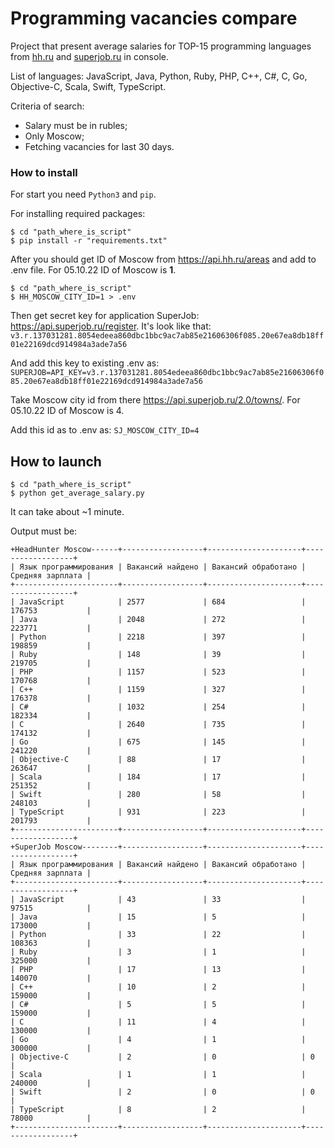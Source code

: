 # Programming vacancies compare

Project that present average salaries for TOP-15 programming languages from [hh.ru](https://hh.ru/) and [superjob.ru](https://www.superjob.ru/) in console.

List of languages: JavaScript, Java, Python, Ruby, PHP, C++, C#, C, Go, Objective-C, Scala, Swift, TypeScript.

Criteria of search:
- Salary must be in rubles;
- Only Moscow;
- Fetching vacancies for last 30 days.


### How to install
For start you need `Python3` and `pip`.

For installing required packages:
```shell
$ cd "path_where_is_script"
$ pip install -r "requirements.txt"
```

After you should get ID of Moscow from https://api.hh.ru/areas and add to .env file.
For 05.10.22 ID of Moscow is **1**.

```shell
$ cd "path_where_is_script"
$ HH_MOSCOW_CITY_ID=1 > .env
```

Then get secret key for application SuperJob: https://api.superjob.ru/register.
It's look like that: `v3.r.137031281.8054edeea860dbc1bbc9ac7ab85e21606306f085.20e67ea8db18ff01e22169dcd914984a3ade7a56`

And add this key to existing .env as:
`SUPERJOB=API_KEY=v3.r.137031281.8054edeea860dbc1bbc9ac7ab85e21606306f085.20e67ea8db18ff01e22169dcd914984a3ade7a56`

Take Moscow city id from there https://api.superjob.ru/2.0/towns/.
For 05.10.22 ID of Moscow is 4.

Add this id as to .env as:
`SJ_MOSCOW_CITY_ID=4`


## How to launch

```shell
$ cd "path_where_is_script"
$ python get_average_salary.py
```

It can take about ~1 minute.

Output must be:
```shell
+HeadHunter Moscow------+------------------+---------------------+------------------+
| Язык программирования | Вакансий найдено | Вакансий обработано | Средняя зарплата |
+-----------------------+------------------+---------------------+------------------+
| JavaScript            | 2577             | 684                 | 176753           |
| Java                  | 2048             | 272                 | 223771           |
| Python                | 2218             | 397                 | 198859           |
| Ruby                  | 148              | 39                  | 219705           |
| PHP                   | 1157             | 523                 | 170768           |
| C++                   | 1159             | 327                 | 176378           |
| C#                    | 1032             | 254                 | 182334           |
| C                     | 2640             | 735                 | 174132           |
| Go                    | 675              | 145                 | 241220           |
| Objective-C           | 88               | 17                  | 263647           |
| Scala                 | 184              | 17                  | 251352           |
| Swift                 | 280              | 58                  | 248103           |
| TypeScript            | 931              | 223                 | 201793           |
+-----------------------+------------------+---------------------+------------------+
+SuperJob Moscow--------+------------------+---------------------+------------------+
| Язык программирования | Вакансий найдено | Вакансий обработано | Средняя зарплата |
+-----------------------+------------------+---------------------+------------------+
| JavaScript            | 43               | 33                  | 97515            |
| Java                  | 15               | 5                   | 173000           |
| Python                | 33               | 22                  | 108363           |
| Ruby                  | 3                | 1                   | 325000           |
| PHP                   | 17               | 13                  | 140070           |
| C++                   | 10               | 2                   | 159000           |
| C#                    | 5                | 5                   | 159000           |
| C                     | 11               | 4                   | 130000           |
| Go                    | 4                | 1                   | 300000           |
| Objective-C           | 2                | 0                   | 0                |
| Scala                 | 1                | 1                   | 240000           |
| Swift                 | 2                | 0                   | 0                |
| TypeScript            | 8                | 2                   | 78000            |
+-----------------------+------------------+---------------------+------------------+
```


